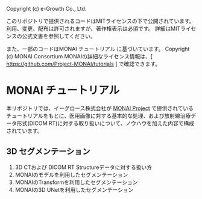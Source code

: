 Copyright (c) e-Growth Co., Ltd.

このリポジトリで提供されるコードはMITライセンスの下で公開されています。
利用、変更、配布は許可されますが、著作権表示は必須です。
詳細はMITライセンスの公式文書を参照してください。

また、一部のコードはMONAI チュートリアル に基づいています。
Copyright (c) MONAI Consortium
MONAIの詳細なライセンス情報は、[ https://github.com/Project-MONAI/tutorials ] で確認できます。



# MONAI チュートリアル

本リポジトリでは、イーグロース株式会社が [MONAI Project](https://github.com/Project-MONAI/tutorials) で提供されているチュートリアルをもとに、医用画像に対する基本的な処理、および放射線治療データ形式(DICOM RT)に対する取り扱いについて、ノウハウを加えた内容で構成されています。



## 3D セグメンテーション

1. 3D CTおよび DICOM RT Structureデータに対する扱い方
2. MONAIのモデルを利用したセグメンテーション
3. MONAIのTransformを利用したセグメンテーション
4. MONAIの3D UNetを利用したセグメンテーション